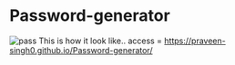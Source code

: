 # Password-generator
![pass](https://user-images.githubusercontent.com/108598845/229264017-3eb4fb21-e9e7-4f3a-b2ad-75ac955d95e5.png)
This is how it look like..
access = https://praveen-singh0.github.io/Password-generator/
